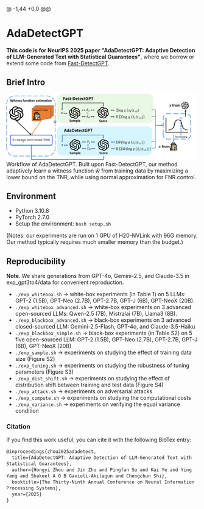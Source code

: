 @ -1,44 +0,0 @@
# AdaDetectGPT
**This code is for NeurIPS 2025 paper "AdaDetectGPT: Adaptive Detection of LLM-Generated Text with Statistical Guarantees"**, where we borrow or extend some code from [Fast-DetectGPT](https://github.com/baoguangsheng/fast-detect-gpt).

## Brief Intro

![](figure/AdaDetectGPT.png)
Workflow of AdaDetectGPT. Built upon Fast-DetectGPT, our method adaptively learn a witness function $\hat{w}$ from training data by maximizing a lower bound on the TNR, while using normal approximation for FNR control. 


## Environment
* Python 3.10.8
* PyTorch 2.7.0
* Setup the environment:
  ```bash setup.sh```
  
(Notes: our experiments are run on 1 GPU of H20-NVLink with 96G memory. Our method typically requires much smaller memory than the budget.)


## Reproducibility
**Note**. We share generations from GPT-4o, Gemini-2.5, and Claude-3.5 in exp_gpt3to4/data for convenient reproduction.

- `./exp_whitebox.sh` -> white-box experiments (in Table 1) on 5 LLMs: GPT-2 (1.5B), GPT-Neo (2.7B), OPT-2.7B, GPT-J (6B), GPT-NeoX (20B).
- `./exp_whitebox_advanced.sh` -> white-box experiments on 3 advanced open-sourced LLMs: Qwen-2.5 (7B), Mistralai (7B), Llama3 (8B).
- `./exp_blackbox_advanced.sh` -> black-box experiments on 3 advanced closed-sourced LLM: Gemini-2.5-Flash, GPT-4o, and Claude-3.5-Haiku
- `./exp_blackbox_simple.sh` -> black-box experiments (in Table S2) on 5 five open-sourced LLM: GPT-2 (1.5B), GPT-Neo (2.7B), OPT-2.7B, GPT-J (6B), GPT-NeoX (20B)
- `./exp_sample.sh` -> experiments on studying the effect of training data size (Figure S2)
- `./exp_tuning.sh` -> experiments on studying the robustness of tuning parameters (Figure S3)
- `./exp_dist_shift.sh` -> experiments on studying the effect of distribution shift between training and test data (Figure S4)
- `./exp_attack.sh` -> experiments on adversarial attacks 
- `./exp_compute.sh` -> experiments on studying the computational costs
- `./exp_variance.sh` -> experiments on verifying the equal variance condition

### Citation
If you find this work useful, you can cite it with the following BibTex entry:

```
@inproceedings{zhou2025adadetect,
  title={AdaDetectGPT: Adaptive Detection of LLM-Generated Text with Statistical Guarantees},
  author={Hongyi Zhou and Jin Zhu and Pingfan Su and Kai Ye and Ying Yang and Shakeel A O B Gavioli-Akilagun and Chengchun Shi},
  booktitle={The Thirty-Ninth Annual Conference on Neural Information Processing Systems},
  year={2025}
}
```
